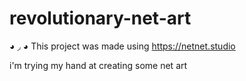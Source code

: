 # revolutionary-net-art
◕ ◞ ◕ This project was made using https://netnet.studio

i'm trying my hand at creating some net art
